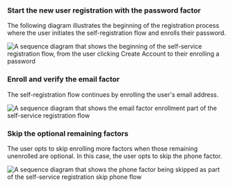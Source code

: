 ### Start the new user registration with the password factor

The following diagram illustrates the beginning of the registration process where the user initiates the self-registration flow and enrolls their password.

<div class="full">

![A sequence diagram that shows the beginning of the self-service registration flow, from the user clicking Create Account to their enrolling a password](/img/oie-embedded-sdk/oie-embedded-go-selfservice-pwd-flow-diagram.png)

<!--

Source image: https://www.figma.com/file/YH5Zhzp66kGCglrXQUag2E/%F0%9F%93%8A-Updated-Diagrams-for-Dev-Docs?type=design&node-id=4608-24529&mode=design&t=Hn5PosgJQQI5avQ8-11  oie-embedded-go-selfservice-pwd-flow-diagram

 -->

</div>

### Enroll and verify the email factor

The self-registration flow continues by enrolling the user's email address.

<div class="full">

![A sequence diagram that shows the email factor enrollment part of the self-service registration flow](/img/oie-embedded-sdk/oie-embedded-go-selfservice-email-flow-diagram.png)

<!--

Source image: https://www.figma.com/file/YH5Zhzp66kGCglrXQUag2E/%F0%9F%93%8A-Updated-Diagrams-for-Dev-Docs?type=design&node-id=4612-24600&mode=design&t=Hn5PosgJQQI5avQ8-11  oie-embedded-go-selfservice-email-flow-diagram

 -->

</div>

### Skip the optional remaining factors

The user opts to skip enrolling more factors when those remaining unenrolled are optional. In this case, the user opts to skip the phone factor.

<div class="full">

![A sequence diagram that shows the phone factor being skipped as part of the self-service registration skip phone flow](/img/oie-embedded-sdk/oie-embedded-go-selfservice-skip-flow-diagram.png)

<!--

Source image: https://www.figma.com/file/YH5Zhzp66kGCglrXQUag2E/%F0%9F%93%8A-Updated-Diagrams-for-Dev-Docs?type=design&node-id=4612-24602&mode=design&t=Hn5PosgJQQI5avQ8-11 oie-embedded-go-selfservice-skip-flow-diagram

 -->

</div>
